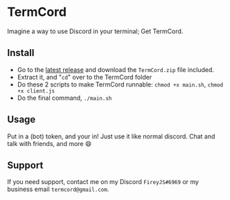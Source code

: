 # TermCord
Imagine a way to use Discord in your terminal; Get TermCord.

## Install
- Go to the [latest release](https://github.com/sharknix/termcord-linux/releases/latest) and download the ``TermCord.zip`` file included.
- Extract it, and "``cd``" over to the TermCord folder
- Do these 2 scripts to make TermCord runnable: ``chmod +x main.sh``, ``chmod +x client.js``
- Do the final command, ``./main.sh``

## Usage
Put in a (bot) token, and your in!
Just use it like normal discord. Chat and talk with friends, and more :smile:

## Support
If you need support, contact me on my Discord ``FireyJS#6969`` or my business email ``termcord@gmail.com``.
